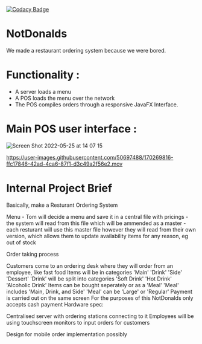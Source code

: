 [![Codacy Badge](https://app.codacy.com/project/badge/Grade/0b38cb5507f644f39cc58fa5e7c29a6f)](https://www.codacy.com?utm_source=github.com&amp;utm_medium=referral&amp;utm_content=Shinkson47/NotDonalds&amp;utm_campaign=Badge_Grade)

# NotDonalds
We made a restaurant ordering system because we were bored.

# Functionality : 
 - A server loads a menu
 - A POS loads the menu over the network
 - The POS compiles orders through a responsive JavaFX Interface.


# Main POS user interface : 
![Screen Shot 2022-05-25 at 14 07 15](https://user-images.githubusercontent.com/50697488/170269675-f17358d8-10e8-4ca6-aa5d-8122cc7d6bc9.png)



https://user-images.githubusercontent.com/50697488/170269816-ffc17846-42ad-4ca6-87f1-d3c49a2f56e2.mov



# Internal Project Brief

Basically, make a Resturant Ordering System

Menu - Tom will decide a menu and save it in a central file with pricings - the system will read from this file which will be ammended as a master - each resturant will use this master file however they will read from their own version, which allows them to update availability items for any reason, eg out of stock

Order taking process

Customers come to an ordering desk where they will order from an employee, like fast food
Items will be in categories 'Main' 'Drink' 'Side' 'Dessert'
'Drink' will be split into categories 'Soft Drink' 'Hot Drink' 'Alcoholic Drink'
Items can be bought seperately or as a 'Meal'
'Meal' includes 'Main, Drink, and Side'
'Meal' can be 'Large' or 'Regular'
Payment is carried out on the same screen
For the purposes of this NotDonalds only accepts cash payment
Hardware spec:

Centralised server with ordering stations connecting to it Employees will be using touchscreen monitors to input orders for customers

Design for mobile order implementation possibly
